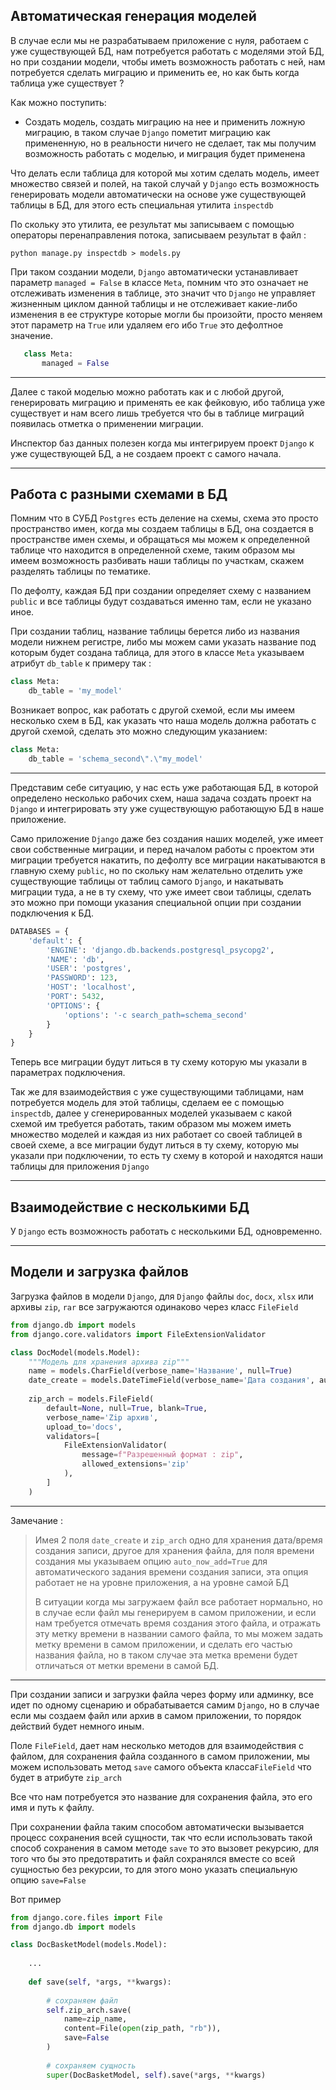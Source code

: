 Автоматическая генерация моделей
---

В случае если мы не разрабатываем приложение с нуля, работаем с уже существующей БД,
нам потребуется работать с моделями этой БД, но при создании модели, чтобы иметь 
возможность работать с ней, нам потребуется сделать миграцию и применить ее, но как 
быть когда таблица уже существует ? 

Как можно поступить:
- Создать модель, создать миграцию на нее и применить ложную миграцию, в таком случае
`Django` пометит миграцию как примененную, но в реальности ничего не сделает, так мы 
получим возможность работать с моделью, и миграция будет применена

Что делать если таблица для которой мы хотим сделать модель, имеет множество связей и
полей, на такой случай у `Django` есть возможность генерировать модели автоматически на 
основе уже существующей таблицы в БД, для этого есть специальная утилита `inspectdb`

По скольку это утилита, ее результат мы записываем с помощью операторы перенаправления
потока, записываем результат в файл :

```
python manage.py inspectdb > models.py
```

При таком создании модели, `Django` автоматически устанавливает параметр `managed = False`
в классе `Meta`, помним что это означает не отслеживать изменения в таблице, это 
значит что `Django` не управляет жизненным циклом данной таблицы и не отслеживает 
какие-либо изменения в ее структуре которые могли бы произойти, просто меняем этот
параметр на `True` или удаляем его ибо `True` это дефолтное значение.

```python
   class Meta:
       managed = False
```
---

Далее с такой моделью можно работать как и с любой другой, генерировать миграцию и 
применять ее как фейковую, ибо таблица уже существует и нам всего лишь требуется 
что бы в таблице миграций появилась отметка о применении миграции.

Инспектор баз данных полезен когда мы интегрируем проект `Django` к уже существующей
БД, а не создаем проект с самого начала.

---
Работа с разными схемами в БД
---

Помним что в СУБД `Postgres` есть деление на схемы, схема это просто пространство имен,
когда мы создаем таблицы в БД, она создается в пространстве имен схемы, и обращаться
мы можем к определенной таблице что находится в определенной схеме, таким образом мы
имеем возможность разбивать наши таблицы по участкам, скажем разделять таблицы по 
тематике.

По дефолту, каждая БД при создании определяет схему с названием `public` и все таблицы
будут создаваться именно там, если не указано иное.

При создании таблиц, название таблицы берется либо из названия модели нижнем регистре,
либо мы можем сами указать название под которым будет создана таблица, для этого
в классе `Meta` указываем атрибут `db_table` к примеру так :

```python
class Meta:
    db_table = 'my_model'
```

Возникает вопрос, как работать с другой схемой, если мы имеем несколько схем в БД,
как указать что наша модель должна работать с другой схемой, сделать это можно
следующим указанием:

```python
class Meta:
    db_table = 'schema_second\".\"my_model'
```

---

Представим себе ситуацию, у нас есть уже работающая БД, в которой определено несколько
рабочих схем, наша задача создать проект на `Django` и интегрировать эту уже 
существующую работающую БД в наше приложение.

Само приложение `Django` даже без создания наших моделей, уже имеет свои собственные
миграции, и перед началом работы с проектом эти миграции требуется накатить, по 
дефолту все миграции накатываются в главную схему `public`, но по скольку нам 
желательно отделить уже существующие таблицы от таблиц самого `Django`, и 
накатывать миграции туда, а не в ту схему, что уже имеет свои таблицы, сделать это
можно при помощи указания специальной опции при создании подключения к БД.

```python
DATABASES = {
    'default': {
        'ENGINE': 'django.db.backends.postgresql_psycopg2',
        'NAME': 'db',
        'USER': 'postgres',
        'PASSWORD': 123,
        'HOST': 'localhost',
        'PORT': 5432,
        'OPTIONS': {
            'options': '-c search_path=schema_second'
        }
    }
}
```
Теперь все миграции будут литься в ту схему которую мы указали в параметрах 
подключения.

Так же для взаимодействия с уже существующими таблицами, нам потребуется модель для 
этой таблицы, сделаем ее с помощью `inspectdb`, далее у сгенерированных моделей 
указываем с какой схемой им требуется работать, таким образом мы можем иметь 
множество моделей и каждая из них работает со своей таблицей в своей схеме, а все
миграции будут литься в ту схему, которую мы указали при подключении, то есть ту 
схему в которой и находятся наши таблицы для приложения `Django`

---
Взаимодействие с несколькими БД
---

У `Django` есть возможность работать с несколькими БД, одновременно. 

---
Модели и загрузка файлов
---

Загрузка файлов в модели `Django`, для `Django` файлы `doc`, `docx`, `xlsx` или
архивы `zip`, `rar` все загружаются одинаково через класс `FileField`

```python
from django.db import models
from django.core.validators import FileExtensionValidator

class DocModel(models.Model):
    """Модель для хранения архива zip"""
    name = models.CharField(verbose_name='Название', null=True)
    date_create = models.DateTimeField(verbose_name='Дата создания', auto_now_add=True)
    
    zip_arch = models.FileField(
        default=None, null=True, blank=True,
        verbose_name='Zip архив',
        upload_to='docs',
        validators=[
            FileExtensionValidator(
                message=f"Разрешенный формат : zip",
                allowed_extensions='zip'
            ),
        ]
    )
```

---
Замечание : 
> Имея 2 поля `date_create` и `zip_arch` одно для хранения дата/время создания
> записи, другое для хранения файла, для поля времени создания мы 
> указываем опцию `auto_now_add=True` для автоматического задания времени создания
> записи, эта опция работает не на уровне приложения, а на уровне самой БД
> 
> В ситуации когда мы загружаем файл все работает нормально, но в случае если файл 
> мы генерируем в самом приложении, и если нам требуется отмечать время создания этого 
> файла, и отражать эту метку времени в названии самого файла, то мы можем задать 
> метку времени в самом приложении, и сделать его частью названия файла, но в таком 
> случае эта метка времени будет отличаться от метки времени в самой БД.
---

При создании записи и загрузки файла через форму или админку, все идет по одному 
сценарию и обрабатывается самим `Django`, но в случае если мы создаем файл или архив 
в самом приложении, то порядок действий будет немного иным.

Поле `FileField`, дает нам несколько методов для взаимодействия с файлом, для 
сохранения файла созданного в самом приложении, мы можем использовать метод
`save` самого объекта класса`FileField` что будет в атрибуте `zip_arch`

Все что нам потребуется это название для сохранения файла, это его имя и путь к 
файлу.

При сохранении файла таким способом автоматически вызывается процесс сохранения
всей сущности, так что если использовать такой способ сохранения в самом методе
`save` то это вызовет рекурсию, для того что бы это предотвратить и файл сохранялся
вместе со всей сущностью без рекурсии, то для этого моно указать специальную
опцию  `save=False`

Вот пример
```python
from django.core.files import File
from django.db import models

class DocBasketModel(models.Model):
   
    ...
    
    def save(self, *args, **kwargs):
        
        # сохраняем файл
        self.zip_arch.save(
            name=zip_name,
            content=File(open(zip_path, "rb")),
            save=False
        )
        
        # сохраняем сущность
        super(DocBasketModel, self).save(*args, **kwargs)
```




